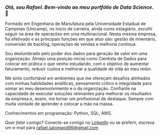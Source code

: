 ### *Olá, sou Rafael. Bem-vindo ao meu portfólio de Data Science.* 👋

Formado em Engenharia de Manufatura pela Universidade Estadual de Campinas (Unicamp), no início de carreira, ainda como estagiário, escolhi seguir na área de operações em uma multinacional. Nesta mesma empresa, fui efetivado e as principais funções em que atuo são: gestão de inventário, conversão de backlog, operações de vendas e melhoria contínua.

Sou deslumbrado pelo poder dos dados para geração de valor em uma organização. Almejo uma posição inicial como Cientista de Dados para colocar em prática o que venho estudando, com o objetivo de aumentar faturamento, reduzir custos e melhorar a qualidade de vida ao meu redor.

Me sinto confortável em ambientes que me ofereçam desafios alinhados com minhas habilidades analíticas, pensamento crítico e integridade para somar ao meu desenvolvimento e o da organização. Confiante na capacidade de executar soluções relevantes para melhorar os resultados da empresa e, assim, me tornar um profissional de destaque. Sempre com muita vontade de aprender e colocar a mão na massa.

Conhecimentos em programação: Python, SQL, AWS.

*Quer falar comigo?* 
Conecte-se comigo no [LinkedIn](https://www.linkedin.com/in/rafaelsdomingos/) ou se preferir, escreva um e-mail para rafael.salomaod96@gmail.com 

